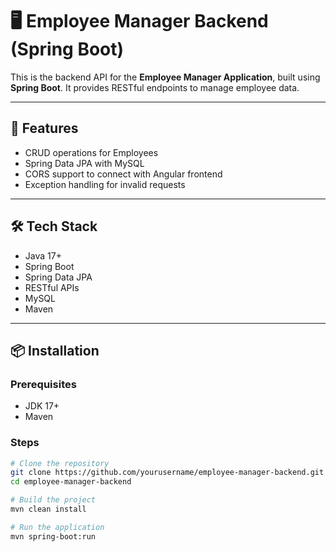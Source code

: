 # 🖥️ Employee Manager Backend (Spring Boot)

This is the backend API for the **Employee Manager Application**, built using **Spring Boot**. It provides RESTful endpoints to manage employee data.

---

## 🚀 Features

- CRUD operations for Employees
- Spring Data JPA with MySQL
- CORS support to connect with Angular frontend
- Exception handling for invalid requests

---

## 🛠️ Tech Stack

- Java 17+
- Spring Boot
- Spring Data JPA
- RESTful APIs
- MySQL
- Maven

---

## 📦 Installation

### Prerequisites

- JDK 17+
- Maven

### Steps

```bash
# Clone the repository
git clone https://github.com/yourusername/employee-manager-backend.git
cd employee-manager-backend

# Build the project
mvn clean install

# Run the application
mvn spring-boot:run
